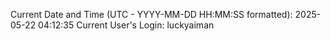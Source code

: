 Current Date and Time (UTC - YYYY-MM-DD HH:MM:SS formatted): 2025-05-22 04:12:35
Current User's Login: luckyaiman
